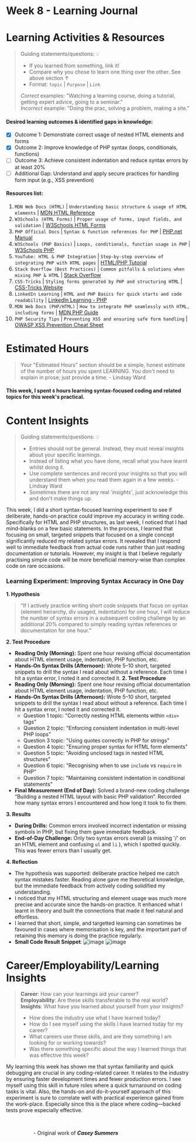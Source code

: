 # Week 8 - Learning Journal

# Learning Activities & Resources
> Guiding statements/questions: :bulb:
> - If you learned from something, link it!
> - Compare why you chose to learn one thing over the other. See above section &uarr;
> - Format: `topic` | `Purpose` | `Link` <br>
>
> *Correct* examples: "Watching a learning course, doing a tutorial, getting expert advice, going to a seminar." <br>
> *Incorrect* example: "Doing the prac, solving a problem, making a site."

#### Desired learning outcomes & identified gaps in knowledge: 
- [x] Outcome 1: Demonstrate correct usage of nested HTML elements and forms
- [x] Outcome 2: Improve knowledge of PHP syntax (loops, conditionals, functions)
- [ ] Outcome 3: Achieve consistent indentation and reduce syntax errors by at least 20%
- [ ] Additional Gap: Understand and apply secure practices for handling form input (e.g., XSS prevention)

#### Resources list:
1. `MDN Web Docs (HTML)` | `Understanding basic structure & usage of HTML elements` | [MDN HTML Reference](https://developer.mozilla.org/en-US/docs/Web/HTML)
2. `W3Schools (HTML Forms)` | `Proper usage of forms, input fields, and validation` | [W3Schools HTML Forms](https://www.w3schools.com/html/html_forms.asp)
3. `PHP Official Docs` | `Syntax & function references for PHP` | [PHP.net Manual](https://www.php.net/manual/en/)
4. `W3Schools (PHP Basics)` | `Loops, conditionals, function usage in PHP` | [W3Schools PHP](https://www.w3schools.com/php/)
5. `YouTube: HTML & PHP Integration` | `Step-by-step overview of integrating PHP with HTML pages` | [HTML/PHP Tutorial](https://www.youtube.com/results?search_query=php+html+tutorial)
6. `Stack Overflow (Best Practices)` | `Common pitfalls & solutions when mixing PHP & HTML` | [Stack Overflow](https://stackoverflow.com/)
7. `CSS-Tricks` | `Styling forms generated by PHP and structuring HTML` | [CSS-Tricks Website](https://css-tricks.com/)
8. `LinkedIn Learning` | `HTML and PHP Basics for quick starts and code readability` | [LinkedIn Learning - PHP](https://www.linkedin.com/learning/topics/php)
9. `MDN Web Docs (PHP/HTML)` | `How to integrate PHP seamlessly with HTML, including forms` | [MDN PHP Guide](https://developer.mozilla.org/en-US/docs/Glossary/PHP)
10. `PHP Security Tips` | `Preventing XSS and ensuring safe form handling` | [OWASP XSS Prevention Cheat Sheet](https://cheatsheetseries.owasp.org/cheatsheets/XSS_Prevention_Cheat_Sheet.html)

# Estimated Hours
> Your "Estimated Hours" section should be a simple, honest estimate of the number of hours you spent LEARNING. You don't need to explain in prose; just provide a time. - Lindsay Ward
#### This week, I spent `6` hours learning syntax-focused coding and related topics for this week's practical.

# Content Insights
> Guiding statements/questions: :bulb:
> - Entries should not be general. Instead, they must reveal insights about your specific learnings.
> - Instead of listing what you have done, recall what you have learnt whilst doing it.
> - Use complete sentences and record your insights so that you will understand them when you read them again in a few weeks. - Lindsay Ward
> - Sometimes there are not any real *'insights'*, just acknowledge this and don't make things up.

This week, I did a short syntax-focused learning experiment to see if deliberate, hands-on practice could improve my accuracy in writing code. Specifically for HTML and PHP structures, as last week, I noticed that I had mind-blanks on a few basic statements. In the process, I learned that focusing on small, targeted snippets that focused on a single concept significantly reduced my related syntax errors. It revealed that I respond well to immediate feedback from actual code runs rather than just reading documentation or tutorials. However, my insight is that I believe regularly practising simple code will be more beneficial memory-wise than complex code on rare occasions. 

### Learning Experiment: Improving Syntax Accuracy in One Day

**1. Hypothesis**  
> “If I actively practice writing short code snippets that focus on syntax (element heirarchy, div usaged, indentation) for one hour, I will reduce the number of syntax errors in a subsequent coding challenge by an additional 20% compared to simply reading syntax references or documentation for one hour.”

**2. Test Procedure**  
- **Reading Only (Morning):** Spent one hour revising official documentation about HTML element usage, indentation, PHP function, etc.  
- **Hands-On Syntax Drills (Afternoon):** Wrote 5–10 short, targeted snippets to drill the syntax I read about without a reference. Each time I hit a syntax error, I noted it and corrected it.
  **2. Test Procedure**  
- **Reading Only (Morning):** Spent one hour revising official documentation about HTML element usage, indentation, PHP function, etc.  
- **Hands-On Syntax Drills (Afternoon):** Wrote 5–10 short, targeted snippets to drill the syntax I read about without a reference. Each time I hit a syntax error, I noted it and corrected it.
  - Question 1 topic: "Correctly nesting HTML elements within `<div>` tags"
  - Question 2 topic: "Enforcing consistent indentation in multi-level PHP loops"
  - Question 3 topic: "Using quotes correctly in PHP for strings"
  - Question 4 topic: "Ensuring proper syntax for HTML form elements"
  - Question 5 topic: "Avoiding unclosed tags in nested HTML structures"
  - Question 6 topic: "Recognising when to use `include` vs `require` in PHP"
  - Question 7 topic: "Maintaining consistent indentation in conditional statements"
- **Final Measurement (End of Day):** Solved a brand-new coding challenge “Building a nested HTML layout with basic PHP validation”. Recorded how many syntax errors I encountered and how long it took to fix them.

**3. Results**  
- **During Drills:** Common errors involved incorrect indentation or missing symbols in PHP, but fixing them gave immediate feedback.  
- **End-of-Day Challenge:** Only two syntax errors overall (a missing '/' on an HTML element and confusing `ul` and `li` ), which I spotted quickly. This was fewer errors than I usually get.

**4. Reflection**  
- The hypothesis was supported: deliberate practice helped me catch syntax mistakes faster. Reading alone gave me theoretical knowledge, but the immediate feedback from actively coding solidified my understanding.
- I noticed that my HTML structuring and element usage was much more precise and accurate since the hands-on practice. It enhanced what I learnt in theory and built the connections that made it feel natural and effortless.
- I learned that short, simple, and targetted learning can sometimes be favoured in cases where memorisation is key, and the important part of retaining this memory is doing the practice regularly.
- **Small Code Result Snippet**:
![image](https://github.com/user-attachments/assets/0c8209d3-e63a-4d83-bd42-48c6d01502e9)
![image](https://github.com/user-attachments/assets/6c38c51d-86f7-4c08-aceb-474b05389eb1)

# Career/Employability/Learning Insights
> **Career**: How can your learnings aid your career? <br>
> **Employability**: Are these skills transferable to the real world? <br>
> **Insights**: What have you learned about yourself from your insights? <br>
> - How does the industry use what I have learned today?
> - How do I see myself using the skills I have learned today for my career?
> - What careers use these skills, and are they something I am looking for or working towards?
> - Was there something specific about the way I learned things that was effective this week?

My learning this week has shown me that syntax familiarity and quick debugging are crucial in any coding-related career. It relates to the industry by ensuring faster development times and fewer production errors. I see myself using this skill in future roles where a quick turnaround on coding tasks is vital. Also, the hands-on and do-it-yourself approach of this experiment is sure to correlate well with practical experience gained from the work-place. Especially since this is the place where coding—backed tests prove especially effective.

<br>

&nbsp;&nbsp;&nbsp;&nbsp;&nbsp;&nbsp;&nbsp;&nbsp;&nbsp;&nbsp;&nbsp;&nbsp;&nbsp;&nbsp;&nbsp;&nbsp;&nbsp;&nbsp;&nbsp;- Original work of ***Casey Summers***
